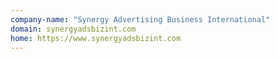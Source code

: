 ```yaml
---
company-name: "Synergy Advertising Business International"
domain: synergyadsbizint.com
home: https://www.synergyadsbizint.com
---
```





